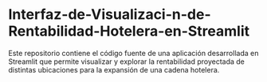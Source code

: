 # Interfaz-de-Visualizaci-n-de-Rentabilidad-Hotelera-en-Streamlit
Este repositorio contiene el código fuente de una aplicación desarrollada en Streamlit que permite visualizar y explorar la rentabilidad proyectada de distintas ubicaciones para la expansión de una cadena hotelera. 
